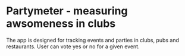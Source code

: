 # Partymeter - measuring awsomeness in clubs

The app is designed for tracking events and parties in clubs, pubs and restaurants. User can vote yes or no for a given event.